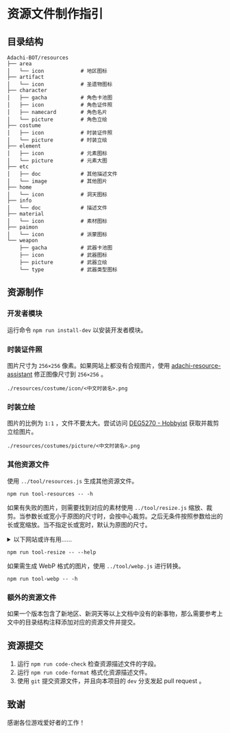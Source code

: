 # 资源文件制作指引

## 目录结构

```
Adachi-BOT/resources
├── area
│   └── icon            # 地区图标
├── artifact
│   └── icon            # 圣遗物图标
├── character
│   ├── gacha           # 角色卡池图
│   ├── icon            # 角色证件照
│   ├── namecard        # 角色名片
│   └── picture         # 角色立绘
├── costume
│   ├── icon            # 时装证件照
│   └── picture         # 时装立绘
├── element
│   ├── icon            # 元素图标
│   └── picture         # 元素大图
├── etc
│   ├── doc             # 其他描述文件
│   └── image           # 其他图片
├── home
│   └── icon            # 洞天图标
├── info
│   └── doc             # 描述文件
├── material
│   └── icon            # 素材图标
├── paimon
│   └── icon            # 派蒙图标
└── weapon
    ├── gacha           # 武器卡池图
    ├── icon            # 武器图标
    ├── picture         # 武器立绘
    └── type            # 武器类型图标
```

## 资源制作

### 开发者模块

运行命令 `npm run install-dev` 以安装开发者模块。

### 时装证件照

图片尺寸为 `256×256` 像素。如果网站上都没有合规图片，使用 [adachi-resource-assistant](https://github.com/Mark9804/adachi-resource-assistant) 修正图像尺寸到 `256×256` 。

```
./resources/costume/icon/<中文时装名>.png
```

### 时装立绘

图片的比例为 `1:1` ，文件不要太大。尝试访问 [DEG5270 - Hobbyist](https://www.deviantart.com/deg5270/gallery/69268298/transparent-render) 获取并裁剪立绘图片。

```
./resources/costumes/picture/<中文时装名>.png
```

### 其他资源文件

使用 `../tool/resources.js` 生成其他资源文件。

```shell
npm run tool-resources -- -h
```

如果有失败的图片，则需要找到对应的素材使用 `../tool/resize.js` 缩放、裁剪。当参数长或宽小于原图的尺寸时，会按中心裁剪。之后无条件按照参数给出的长或宽缩放。当不指定长或宽时，默认为原图的尺寸。

<details>
    <summary>以下网站或许有用……</summary>

1. [Genshin Impact Wiki](https://genshin-impact.fandom.com/wiki/Genshin_Impact_Wiki)
2. [Honey Impact](https://genshin.honeyhunterworld.com/?lang=CN)
3. [Project Amber](https://ambr.top/chs)
4. [Project Celestia 数据库](https://www.projectcelestia.com)
5. [原神 WIKI](https://wiki.biligame.com/ys/%E9%A6%96%E9%A1%B5)

</details>

```shell
npm run tool-resize -- --help
```

如果需生成 WebP 格式的图片，使用 `../tool/webp.js` 进行转换。

```shell
npm run tool-webp -- -h
```

### 额外的资源文件

如果一个版本包含了新地区、新洞天等以上文档中没有的新事物，那么需要参考上文中的目录结构注释添加对应的资源文件并提交。

## 资源提交

1. 运行 `npm run code-check` 检查资源描述文件的字段。
2. 运行 `npm run code-format` 格式化资源描述文件。
3. 使用 `git` 提交资源文件，并且向本项目的 `dev` 分支发起 pull request 。

## 致谢

感谢各位游戏爱好者的工作！

